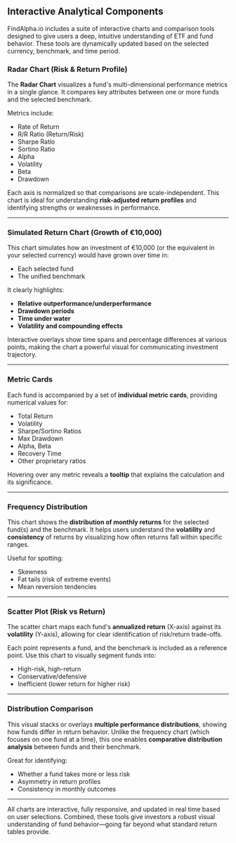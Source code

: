  ## Interactive Analytical Components

FindAlpha.io includes a suite of interactive charts and comparison tools designed to give users a deep, intuitive understanding of ETF and fund behavior. These tools are dynamically updated based on the selected currency, benchmark, and time period.

### Radar Chart (Risk & Return Profile)

The **Radar Chart** visualizes a fund's multi-dimensional performance metrics in a single glance. It compares key attributes between one or more funds and the selected benchmark.

Metrics include:

- Rate of Return  
- R/R Ratio (Return/Risk)  
- Sharpe Ratio  
- Sortino Ratio  
- Alpha  
- Volatility  
- Beta  
- Drawdown  

Each axis is normalized so that comparisons are scale-independent. This chart is ideal for understanding **risk-adjusted return profiles** and identifying strengths or weaknesses in performance.

---

### Simulated Return Chart (Growth of €10,000)

This chart simulates how an investment of €10,000 (or the equivalent in your selected currency) would have grown over time in:

- Each selected fund  
- The unified benchmark

It clearly highlights:

- **Relative outperformance/underperformance**  
- **Drawdown periods**  
- **Time under water**  
- **Volatility and compounding effects**

Interactive overlays show time spans and percentage differences at various points, making the chart a powerful visual for communicating investment trajectory.

---

### Metric Cards

Each fund is accompanied by a set of **individual metric cards**, providing numerical values for:

- Total Return  
- Volatility  
- Sharpe/Sortino Ratios  
- Max Drawdown  
- Alpha, Beta  
- Recovery Time  
- Other proprietary ratios

Hovering over any metric reveals a **tooltip** that explains the calculation and its significance.

---

### Frequency Distribution

This chart shows the **distribution of monthly returns** for the selected fund(s) and the benchmark. It helps users understand the **volatility** and **consistency** of returns by visualizing how often returns fall within specific ranges.

Useful for spotting:

- Skewness  
- Fat tails (risk of extreme events)  
- Mean reversion tendencies  

---

### Scatter Plot (Risk vs Return)

The scatter chart maps each fund's **annualized return** (X-axis) against its **volatility** (Y-axis), allowing for clear identification of risk/return trade-offs.

Each point represents a fund, and the benchmark is included as a reference point. Use this chart to visually segment funds into:

- High-risk, high-return  
- Conservative/defensive  
- Inefficient (lower return for higher risk)

---

### Distribution Comparison

This visual stacks or overlays **multiple performance distributions**, showing how funds differ in return behavior. Unlike the frequency chart (which focuses on one fund at a time), this one enables **comparative distribution analysis** between funds and their benchmark.

Great for identifying:

- Whether a fund takes more or less risk  
- Asymmetry in return profiles  
- Consistency in monthly outcomes

---

All charts are interactive, fully responsive, and updated in real time based on user selections. Combined, these tools give investors a robust visual understanding of fund behavior—going far beyond what standard return tables provide.
